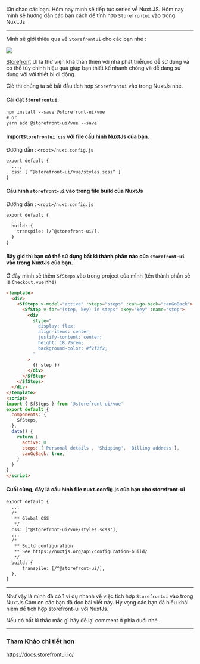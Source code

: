 Xin chào các bạn. Hôm nay mình sẽ tiếp tục series về Nuxt.JS. Hôm nay mình sẽ hướng dẫn các bạn cách để tính hợp `Storefrontui` vào trong Nuxt.Js

---
Mình sẽ giới thiệu qua về `Storefrontui` cho các bạn nhé :

![](https://images.viblo.asia/3021a22b-2334-4f8a-99ba-50a378c88ace.png)

[Storefront](https://docs.storefrontui.io/) UI là thư viện khá thân thiện với nhà phát triển,nó dễ sử dụng và có thể tùy chỉnh hiệu quả  giúp bạn thiết kế nhanh chóng và dễ dàng  sử dụng với với thiết bị di động.

Giờ thì chúng ta sẽ bắt đầu tích hợp `Storefrontui` vào trong NuxtJs nhé.


#### Cài đặt `Storefrontui`:
``` html
npm install --save @storefront-ui/vue
# or
yarn add @storefront-ui/vue --save
```


#### Import`Storefrontui css` với file cấu hình NuxtJs của bạn.

Đường dẫn : `<root>/nuxt.config.js`

``` html
export default {
  ...,
  css: [ “@storefront-ui/vue/styles.scss” ]
}
```


 #### Cấu hình `storefront-ui` vào trong file build của NuxtJs
 
Đường dẫn : `<root>/nuxt.config.js`

``` html
export default {
  ...,
  build: {
    transpile: [/^@storefront-ui/],
  }
}
```


#### Bây giờ thì bạn có thể sử dụng bất kì thành phân nào của `storefront-ui` vào trong NuxtJs của bạn.

Ở đây mình sẽ thêm `SfSteps` vào trong project của mình (tên thành phần sẽ là `Checkout.vue` nhé)

``` html
<template>
  <div>
    <SfSteps v-model="active" :steps="steps" :can-go-back="canGoBack">
      <SfStep v-for="(step, key) in steps" :key="key" :name="step">
        <div
          style="
            display: flex;
            align-items: center;
            justify-content: center;
            height: 18.75rem;
            background-color: #f2f2f2;
          "
        >
          {{ step }}
        </div>
      </SfStep>
    </SfSteps>
  </div>
</template>
<script>
import { SfSteps } from '@storefront-ui/vue'
export default {
  components: {
    SfSteps,
  },
  data() {
    return {
      active: 0
      steps: ['Personal details', 'Shipping', 'Billing address'],
      canGoBack: true,
    }
  }
}
</script>
```

#### Cuối cùng, đây là cấu hình file nuxt.config.js của bạn cho storefront-ui


``` html
export default {
  ...
  /*
   ** Global CSS
   */
  css: ["@storefront-ui/vue/styles.scss"],
  ...
  /*
   ** Build configuration
   ** See https://nuxtjs.org/api/configuration-build/
   */
  build: {
      transpile: [/^@storefront-ui/],
  },
}
```

----


Như vậy là mình đã có 1 ví dụ nhanh về việc tích hợp `Storefrontui` vào trong NuxtJs.Cảm ơn các bạn đã đọc bài viết này. Hy vọng các bạn đã hiểu khái niệm để tích hợp storefront-ui với NuxtJs.

Nếu có bất kì thắc mắc gì hãy để lại comment ở phía dưới nhé.

---
### Tham Khảo chi tiết hơn
https://docs.storefrontui.io/